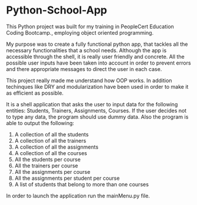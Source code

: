 # Python-School-App
This Python project was built for my training in PeopleCert Education Coding Bootcamp., employing object oriented programming.

My purpose was to create a fully functional python app, that tackles all the necessary functionalities that a school needs. Although
the app is accessible through the shell, it is really user friendly and concrete. All the possible user inputs have been taken into account in order to prevent errors and there appropriate messages to direct the user in each case.

This project really made me understand how OOP works. In addition techinques like DRY and modularization have been used in order to make it as efficient as possible. 

It is a shell application that asks the user to input data for the following entities: Students, Trainers, Assignments, Courses.
If the user decides not to type any data, the program should use dummy data.
Also the program is able to output the following:
  1. A collection of all the students 
  2. A collection of all the trainers 
  3. A collection of all the assignments 
  4. A collection of all the courses 
  5. All the students per course 
  6. All the trainers per course 
  7. All the assignments per course 
  8. All the assignments per student per course
  9. A list of students that belong to more than one courses

In order to launch the application run the mainMenu.py file.
